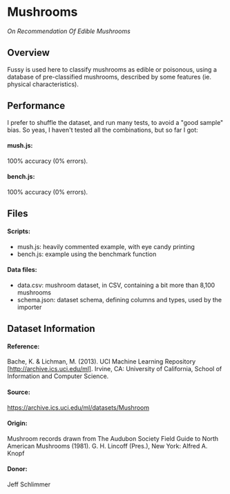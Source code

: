 # Mushrooms

*On Recommendation Of Edible Mushrooms*

## Overview

Fussy is used here to classify mushrooms as edible or poisonous, using a
database of pre-classified mushrooms, described by some features (ie. physical characteristics).

## Performance

I prefer to shuffle the dataset, and run many tests, to avoid a "good sample"
bias. So yeas, I haven't tested all the combinations, but so far I got:

#### mush.js:

100% accuracy (0% errors).

#### bench.js:

100% accuracy (0% errors).

## Files

#### Scripts:

- mush.js: heavily commented example, with eye candy printing
- bench.js: example using the benchmark function

#### Data files:

- data.csv: mushroom dataset, in CSV, containing a bit more than 8,100 mushrooms
- schema.json: dataset schema, defining columns and types, used by the importer

## Dataset Information

#### Reference:

Bache, K. & Lichman, M. (2013). UCI Machine Learning Repository [http://archive.ics.uci.edu/ml].
Irvine, CA: University of California, School of Information and Computer Science.

#### Source:

https://archive.ics.uci.edu/ml/datasets/Mushroom

#### Origin:

Mushroom records drawn from The Audubon Society Field Guide to North American Mushrooms (1981). G. H. Lincoff (Pres.), New York: Alfred A. Knopf

#### Donor:

Jeff Schlimmer
